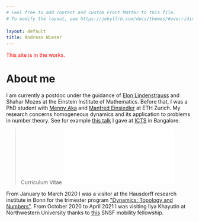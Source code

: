```yaml
---
# Feel free to add content and custom Front Matter to this file.
# To modify the layout, see https://jekyllrb.com/docs/themes/#overriding-theme-defaults

layout: default
title: Andreas Wieser
---
```


<p style="color:red">
This site is in the works.
</p>

# About me

I am currently a postdoc under the guidance of <a href="http://www.ma.huji.ac.il/~elon/">Elon Lindenstrauss</a>	and Shahar Mozes at the Einstein Institute of Mathematics.
Before that, I was a PhD student with <a href="https://people.math.ethz.ch/~menashea/">Menny Aka</a> and <a href="https://people.math.ethz.ch/~einsiedl/">Manfred Einsiedler</a> at ETH Zurich.
My research concerns homogeneous dynamics and its application to problems in number theory.
See for example <a href="https://www.youtube.com/watch?v=ejUHAPYKRGU">this talk</a> I gave at <a href="https://www.icts.res.in/program/etds2019">ICTS</a> in Bangalore.

> Curriculum Vitae  ![CV](./cv_AW.pdf)


From January to March 2020 I was a visitor at the Hausdorff research institute in Bonn for the trimester program <a href="https://www.him.uni-bonn.de/programs/future-programs/future-trimester-programs/dynamics-topology-and-numbers/description/">"Dynamics: Topology and Numbers"</a>.
From October 2020 to April 2021 I was visiting Ilya Khayutin at Northwestern University thanks to <a href="http://p3.snf.ch/Project-195737">this</a> SNSF mobility fellowship.

<!--
{: style="text-align: right" }
Hebrew University
{: style="text-align: right" }
Einstein Institute of Mathematics
{: style="text-align: right" }
Edward J. Safra Campus
{: style="text-align: right" }
Jerusalem


<div id="right">

- Hebrew University
- Einstein Institute of Mathematics

<ul float="right">

<li> Hebrew University
<li> Einstein Institute of Mathematics

</ul>


<table>

<tr> <td>Hebrew University</td></tr>
<tr><td>Einstein Institute of Mathematics</td></tr>
<tr><td> Edward J. Safra Campus</td></tr>
<tr><td>Jerusalem</td>

</table>

<table>
<tr><td><bold>Email:</bold> first.lastname (at) mail.huji.ac.il</td> </tr>
<tr><td><bold>Phone:</bold> currently no office phone</td> </tr>
<tr><td><bold>Office:</bold> Manchester building 306</td> </tr>
</table>

</div>
-->




